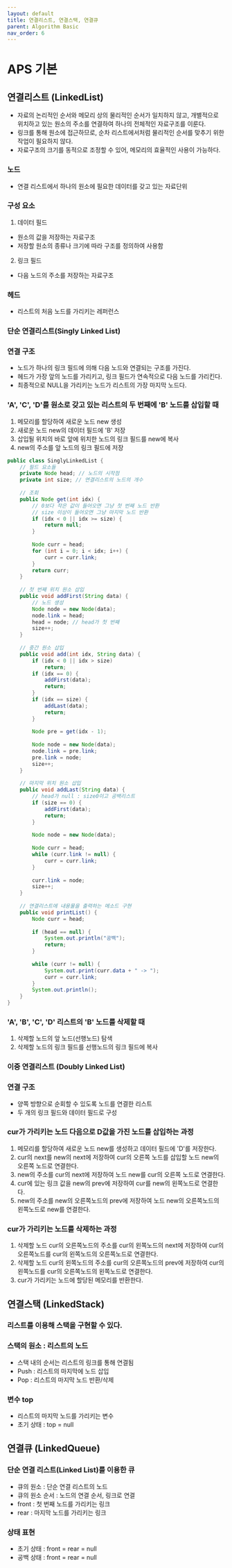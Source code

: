 ```yaml
---
layout: default
title: 연결리스트, 연결스택, 연결큐
parent: Algorithm Basic
nav_order: 6
---
```


# APS 기본

## 연결리스트 (LinkedList)
- 자료의 논리적인 순서와 메모리 상의 물리적인 순서가 일치하지 않고, 개별적으로 위치하고 있는 원소의 주소를 연결하여 하나의 전체적인 자료구조를 이룬다.
- 링크를 통해 원소에 접근하므로, 순차 리스트에서처럼 물리적인 순서를 맞추기 위한 작업이 필요하지 않다.
- 자료구조의 크기를 동적으로 조정할 수 있어, 메모리의 효율적인 사용이 가능하다.

### 노드
- 연결 리스트에서 하나의 원소에 필요한 데이터를 갖고 있는 자료단위

### 구성 요소
1. 데이터 필드
- 원소의 값을 저장하는 자료구조
- 저장할 원소의 종류나 크기에 따라 구조를 정의하여 사용함

2. 링크 필드
- 다음 노드의 주소를 저장하는 자료구조

### 헤드
- 리스트의 처음 노드를 가리키는 레퍼런스

### 단순 연결리스트(Singly Linked List)

### 연결 구조
- 노드가 하나의 링크 필드에 의해 다음 노드와 연결되는 구조를 가진다.
- 헤드가 가장 앞의 노드를 가리키고, 링크 필드가 연속적으로 다음 노드를 가리킨다.
- 최종적으로 NULL을 가리키는 노드가 리스트의 가장 마지막 노드다.

### 'A', 'C', 'D'를 원소로 갖고 있는 리스트의 두 번째에 'B' 노드를 삽입할 때
1. 메모리를 할당하여 새로운 노드 new 생성
2. 새로운 노드 new의 데이터 필드에 'B' 저장
3. 삽입될 위치의 바로 앞에 위치한 노드의 링크 필드를 new에 복사
4. new의 주소를 앞 노드의 링크 필드에 저장

```java
public class SinglyLinkedList {
	// 필드 요소들
	private Node head; // 노드의 시작점
	private int size; // 연결리스트의 노드의 개수
	
	// 조회
	public Node get(int idx) {
		// 0보다 작은 값이 들어오면 그냥 첫 번째 노드 반환
		// size 이상이 들어오면 그냥 마지막 노드 반환 
		if (idx < 0 || idx >= size) {
			return null;
		}
	
		Node curr = head;
		for (int i = 0; i < idx; i++) {
			curr = curr.link;
		}
		return curr;
	}
	
	// 첫 번째 위치 원소 삽입
	public void addFirst(String data) {
		// 노드 생성
		Node node = new Node(data);
		node.link = head;
		head = node; // head가 첫 번째 
		size++;
	}
	
	// 중간 원소 삽입
	public void add(int idx, String data) {
		if (idx < 0 || idx > size)
			return;
		if (idx == 0) {
			addFirst(data);
			return;
		}
		if (idx == size) {
			addLast(data);
			return;
		}
		 
		Node pre = get(idx - 1);
		
		Node node = new Node(data);
		node.link = pre.link;
		pre.link = node;
		size++;
	}
	
	// 마지막 위치 원소 삽입
	public void addLast(String data) {
		// head가 null : size0이고 공백리스트
		if (size == 0) {
			addFirst(data);
			return;
		}
		
		Node node = new Node(data);
		
		Node curr = head;
		while (curr.link != null) {
			curr = curr.link;
		}
		
		curr.link = node;
		size++;
	}
	
	// 연결리스트에 내용물을 출력하는 메소드 구현
	public void printList() {
		Node curr = head;
		
		if (head == null) {
			System.out.println("공백");
			return;
		}
		
		while (curr != null) {
			System.out.print(curr.data + " -> ");
			curr = curr.link;
		}
		System.out.println();
	}
}
```

### 'A', 'B', 'C', 'D' 리스트의 'B' 노드를 삭제할 때
1. 삭제할 노드의 앞 노드(선행노드) 탐색
2. 삭제할 노드의 링크 필드를 선행노드의 링크 필드에 복사

### 이중 연결리스트 (Doubly Linked List)

### 연결 구조
- 양쪽 방향으로 순회할 수 있도록 노드를 연결한 리스트
- 두 개의 링크 필드와 데이터 필드로 구성

### cur가 가리키는 노드 다음으로 D값을 가진 노드를 삽입하는 과정
1. 메모리를 할당하여 새로운 노드 new를 생성하고 데이터 필드에 'D'를 저장한다.
2. cur의 next를 new의 next에 저장하여 cur의 오른쪽 노드를 삽입할 노드 new의 오른쪽 노드로 연결한다.
3. new의 주소를 cur의 next에 저장하여 노드 new를 cur의 오른쪽 노드로 연결한다.
4. cur에 있는 링크 값을 new의 prev에 저장하여 cur를 new의 왼쪽노드로 연결한다.
5. new의 주소를 new의 오른쪽노드의 prev에 저장하여 노드 new의 오른쪽노드의 왼쪽노드로 new를 연결한다.

### cur가 가리키는 노드를 삭제하는 과정
1. 삭제할 노드 cur의 오른쪽노드의 주소를 cur의 왼쪽노드의 next에 저장하여 cur의 오른쪽노드를 cur의 왼쪽노드의 오른쪽노드로 연결한다.
2. 삭제할 노드 cur의 왼쪽노드의 주소를 cur의 오른쪽노드의 prev에 저장하여 cur의 왼쪽노드를 cur의 오른쪽노드의 왼쪽노드로 연결한다.
3. cur가 가리키는 노드에 할당된 메모리를 반환한다.

## 연결스택 (LinkedStack)

### 리스트를 이용해 스택을 구현할 수 있다.

### 스택의 원소 : 리스트의 노드
- 스택 내의 순서는 리스트의 링크를 통해 연결됨
- Push : 리스트의 마지막에 노드 삽입 
- Pop : 리스트의 마지막 노드 반환/삭제

### 변수 top
- 리스트의 마지막 노드를 가리키는 변수
- 초기 상태 : top = null

## 연결큐 (LinkedQueue)

### 단순 연결 리스트(Linked List)를 이용한 큐
- 큐의 원소 : 단순 연결 리스트의 노드
- 큐의 원소 순서 : 노드의 연결 순서, 링크로 연결
- front : 첫 번째 노드를 가리키는 링크
- rear : 마지막 노드를 가리키는 링크

### 상태 표현
- 초기 상태 : front = rear = null
- 공백 상태 : front = rear = null 